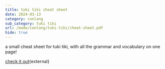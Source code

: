 ```yaml
---
title: tuki tiki cheat sheet
date: 2024-03-13
category: conlang
sub_category: tuki tiki
url: /made/conlang/tuki-tiki/cheat-sheet.pdf
hide: true
---
```


a small cheat sheet for tuki tiki, with all the grammar and vocabulary on one page!

[check it out](/made/conlang/tuki-tiki/cheat-sheet.pdf){external}